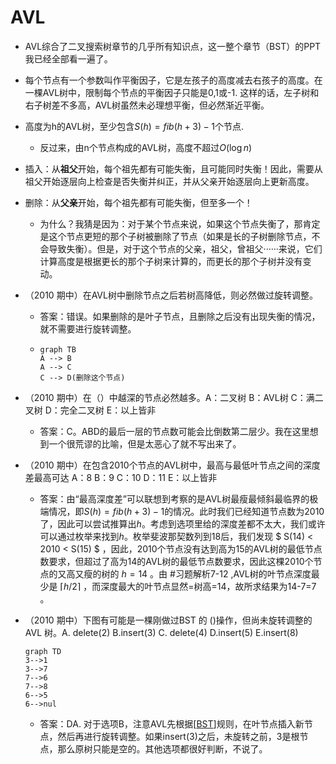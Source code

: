 # AVL
- AVL综合了二叉搜索树章节的几乎所有知识点，这一整个章节（BST）的PPT我已经全部看一遍了。
- 每个节点有一个参数叫作平衡因子，它是左孩子的高度减去右孩子的高度。在一棵AVL树中，限制每个节点的平衡因子只能是0,1或-1. 这样的话，左子树和右子树差不多高，AVL树虽然未必理想平衡，但必然渐近平衡。
- 高度为h的AVL树，至少包含$S(h)=fib(h+3)-1$个节点.
  - 反过来，由n个节点构成的AVL树，高度不超过$O(\log n)$

- 插入：从**祖父**开始，每个祖先都有可能失衡，且可能同时失衡！因此，需要从祖父开始逐层向上检查是否失衡并纠正，并从父亲开始逐层向上更新高度。
- 删除：从**父亲**开始，每个祖先都有可能失衡，但至多一个！
  - 为什么？我猜是因为：对于某个节点来说，如果这个节点失衡了，那肯定是这个节点更短的那个子树被删除了节点（如果是长的子树删除节点，不会导致失衡）。但是，对于这个节点的父亲，祖父，曾祖父······来说，它们计算高度是根据更长的那个子树来计算的，而更长的那个子树并没有变动。



- （2010 期中）在AVL树中删除节点之后若树高降低，则必然做过旋转调整。
  - 答案：错误。如果删除的是叶子节点，且删除之后没有出现失衡的情况，就不需要进行旋转调整。
  - ```mermaid
    graph TB
    A --> B
    A --> C
    C --> D(删除这个节点)

    ```

- （2010 期中）在（）中越深的节点必然越多。A：二叉树 B：AVL树 C：满二叉树 D：完全二叉树 E：以上皆非
  - 答案：C。ABD的最后一层的节点数可能会比倒数第二层少。我在这里想到一个很荒谬的比喻，但是太恶心了就不写出来了。
- （2010 期中）在包含2010个节点的AVL树中，最高与最低叶节点之间的深度差最高可达 A：8 B：9 C：10 D：11 E：以上皆非
  - 答案：由“最高深度差”可以联想到考察的是AVL树最瘦最倾斜最临界的极端情况，即$S(h)=fib(h+3)-1$的情况。此时我们已经知道节点数为2010了，因此可以尝试推算出$h$。考虑到选项里给的深度差都不太大，我们或许可以通过枚举来找到$h$。枚举斐波那契数列到18后，我们发现 $ S(14) < 2010 < S(15) $ ，因此，2010个节点没有达到高为15的AVL树的最低节点数要求，但超过了高为14的AVL树的最低节点数要求，因此这棵2010个节点的又高又瘦的树的 $h=14$ 。由 #习题解析7-12 ,AVL树的叶节点深度最少是 $⌈h/2⌉$ ，而深度最大的叶节点显然=树高=14，故所求结果为14-7=7 。

- （2010 期中）下图有可能是一棵刚做过BST 的 ()操作，但尚未旋转调整的AVL 树。A. delete(2) B.insert(3) C. delete(4) D.insert(5) E.insert(8)
  ```mermaid
  graph TD
  3-->1
  3-->7
  7-->6
  7-->8
  6-->5
  6-->nul
  ``` 
  - 答案：DA. 对于选项B，注意AVL先根据[[BST]]规则，在叶节点插入新节点，然后再进行旋转调整。如果insert(3)之后，未旋转之前，3是根节点，那么原树只能是空的。其他选项都很好判断，不说了。


[//begin]: # "Autogenerated link references for markdown compatibility"
[BST]: BST.md "BST"
[//end]: # "Autogenerated link references"